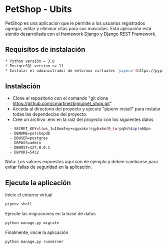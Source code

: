 # PetShop - Ubits



PetShop es una aplicación que le permite a los usuarios registrados agregar, editar y eliminar citas para sus mascotas. Esta aplicación está siendo desarrollada con el framework Django y Django REST Framework.

## Requisitos de instalación

```bash
* Python versión = 3.8
* PostgreSQL version >= 11
* Instalar el administrador de entornos virtuales 'pipenv'(https://pypi.org/project/pipenv/) 
```

## Instalación

- Clone el repositorio con el comando "git clone https://github.com/cmartinezbjmu/pet_shop.git"
- Acceda al directorio del proyecto y ejecute "pipenv install" para instalar todas las dependecias del proyecto.
- Cree un archivo .env en la raíz del proyecto con los siguientes datos

```bash
  - SECRET_KEY=l(ws_1u18omfey+vgyxakv!rgyhx6x(9_(w*pq5s%$zp!o68pn
  - DBNAME=petshopdb
  - DBUSER=postgres
  - DBPASS=admin
  - DBHOST=127.0.0.1
  - DBPORT=5432
```

Nota: Los valores expuestos aquí son de ejemplo y deben cambiarse para evitar fallas de seguridad en la aplicación.

## Ejecute la aplicación

Inicie el entorno virtual

```bash
pipenv shell
```

Ejecute las migraciones en la base de datos

```bash
python manage.py migrate
```

Finalmente, inicie la aplicación

```bash
python manage.py runserver
```
